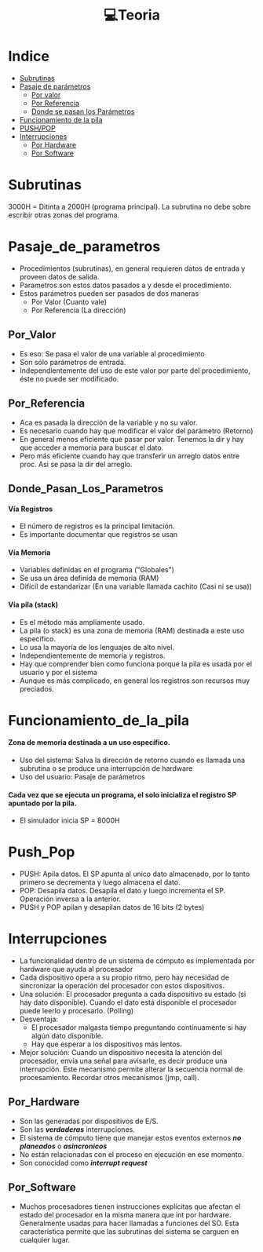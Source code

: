 <h1 align="center"> 💻Teoria</h1>

Indice
======
   * [Subrutinas](#Subrutinas)
   * [Pasaje de parámetros](#Pasaje_de_parametros)
     * [Por valor](#Por_Valor)
     * [Por Referencia](#Por_Referencia)
     * [Donde se pasan los Parámetros](#Donde_Pasan_Los_Parametros)
   * [Funcionamiento de la pila](#Funcionamiento_de_la_pila)
   * [PUSH/POP](#Push_Pop)
   * [Interrupciones](#Interrupciones)
     * [Por Hardware](#Por_Hardware) 
     * [Por Software](#Por_Software) 


Subrutinas
==========

3000H = Ditinta a 2000H (programa principal). La subrutina no debe sobre escribir otras zonas del programa.

Pasaje_de_parametros
====================

- Procedimientos (subrutinas), en general requieren datos de entrada y proveen datos de salida.
- Parametros son estos datos pasados a y desde el procedimiento.
- Estos parámetros pueden ser pasados de dos maneras
  - Por Valor (Cuanto vale)
  - Por Referencia (La dirección)

Por_Valor
--------
- Es eso: Se pasa el valor de una variable al procedimiento
- Son sólo parámetros de entrada.
- Independientemente del uso de este valor por parte del procedimiento, éste no puede ser modificado.

Por_Referencia
--------------
- Aca es pasada la dirección de la variable y no su valor.
- Es necesario cuando hay que modificar el valor del parámetro (Retorno)
- En general menos eficiente que pasar por valor. Tenemos la dir y hay que acceder a memoria para buscar el dato.
- Pero más eficiente cuando hay que transferir un arreglo datos entre proc. Asi se pasa la dir del arreglo.

Donde_Pasan_Los_Parametros
--------------------------
#### Vía Registros
- El número de registros es la principal limitación.
- Es importante documentar que registros se usan

#### Vía Memoria
- Variables definidas en el programa ("Globales")
- Se usa un área definida de memoria (RAM)
- Difícil de estandarizar (En una variable llamada cachito (Casi ni se usa))

#### Vía pila (stack) 
- Es el método más ampliamente usado.
- La pila (o stack) es una zona de memoria (RAM) destinada a este uso específico.
- Lo usa la mayoría de los lenguajes de alto nivel.
- Independientemente de memoria y registros.
- Hay que comprender bien como funciona porque la pila es usada por el usuario y por el sistema
- Aunque es más complicado, en general los registros son recursos muy preciados.

Funcionamiento_de_la_pila
=========================

#### Zona de memoria destinada a un uso específico.
- Uso del sistema: Salva la dirección de retorno cuando es llamada una subrutina o se produce una interrupción de hardware
- Uso del usuario: Pasaje de parámetros

#### Cada vez que se ejecuta un programa, el solo inicializa el registro SP apuntado por la pila.
- El simulador inicia SP = 8000H

Push_Pop
========
- PUSH: Apila datos. El SP apunta al unico dato almacenado, por lo tanto primero se decrementa y luego almacena el dato.
- POP: Desapila datos. Desapila el dato y luego incrementa el SP. Operación inversa a la anterior.
- PUSH y POP apilan y desapilan datos de 16 bits (2 bytes)

Interrupciones
==============
- La funcionalidad dentro de un sistema de cómputo es implementada por hardware que ayuda al procesador
- Cada dispositivo opera a su propio ritmo, pero hay necesidad de sincronizar la operación del procesador con estos dispositivos.
- Una solución: El procesador pregunta a cada dispositivo su estado (si hay dato disponible). Cuando el dato está disponible el procesador puede leerlo y procesarlo. (Polling)
- Desventaja:
  - El procesador malgasta tiempo preguntando contínuamente si hay algún dato disponible.
  - Hay que esperar a los dispositivos más lentos.
- Mejor solución: Cuando un dispositivo necesita la atención del procesador, envía una señal para avisarle, es decir produce una interrupción. Este mecanismo permite alterar la secuencia normal de procesamiento. Recordar otros mecanismos (jmp, call).

Por_Hardware
------------
- Son las generadas por dispositivos de E/S.
- Son las ***verdaderas*** interrupciones.
- El sistema de cómputo tiene que manejar estos eventos externos ***no planeados*** o ***asincronicos***
- No están relacionadas con el proceso en ejecución en ese momento.
- Son conocidad como ***interrupt request***

Por_Software
------------
- Muchos procesadores tienen instrucciones explícitas que afectan el estado del procesador en la misma manera que int por hardware. Generalmente usadas para hacer llamadas a funciones del SO. Esta característica permite que las subrutinas del sistema se carguen en cualquier lugar.
